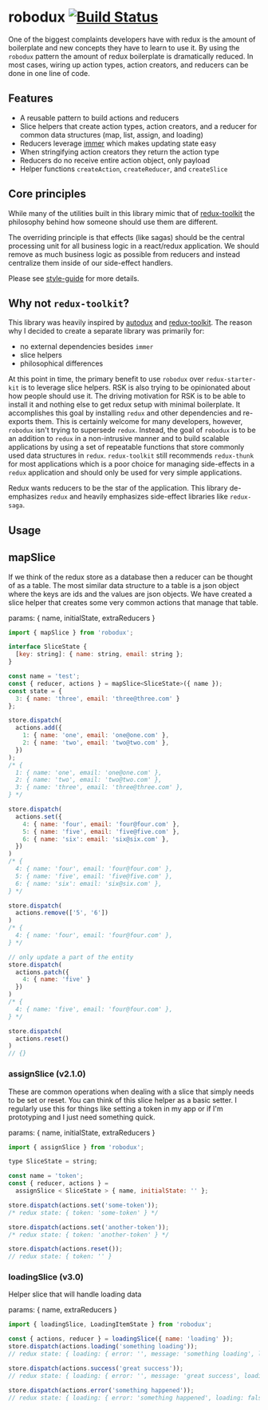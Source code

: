 # robodux [![Build Status](https://travis-ci.org/neurosnap/robodux.svg?branch=master)](https://travis-ci.org/neurosnap/robodux)

One of the biggest complaints developers have with redux is the amount of
boilerplate and new concepts they have to learn to use it. By using the
`robodux` pattern the amount of redux boilerplate is dramatically reduced. In
most cases, wiring up action types, action creators, and reducers can be done in
one line of code.

## Features

- A reusable pattern to build actions and reducers
- Slice helpers that create action types, action creators, and a reducer for
  common data structures (map, list, assign, and loading)
- Reducers leverage [immer](https://github.com/mweststrate/immer) which makes
  updating state easy
- When stringifying action creators they return the action type
- Reducers do no receive entire action object, only payload
- Helper functions `createAction`, `createReducer`, and `createSlice`

## Core principles

While many of the utilities built in this library mimic that of
[redux-toolkit](https://github.com/redux/redux-toolkit) the philosophy behind
how someone should use them are different.

The overriding principle is that effects (like sagas) should be the central
processing unit for all business logic in a react/redux application. We should
remove as much business logic as possible from reducers and instead centralize
them inside of our side-effect handlers.

Please see [style-guide](https://github.com/neurosnap/robodux) for more details.

## Why not `redux-toolkit`?

This library was heavily inspired by
[autodux](https://github.com/ericelliott/autodux) and
[redux-toolkit](https://github.com/redux/redux-toolkit). The reason why I
decided to create a separate library was primarily for:

- no external dependencies besides `immer`
- slice helpers
- philosophical differences

At this point in time, the primary benefit to use `robodux` over
`redux-starter-kit` is to leverage slice helpers. RSK is also trying to be
opinionated about how people should use it. The driving motivation for RSK is to
be able to install it and nothing else to get redux setup with minimal
boilerplate. It accomplishes this goal by installing `redux` and other
dependencies and re-exports them. This is certainly welcome for many developers,
however, `robodux` isn't trying to supersede `redux`. Instead, the goal of
`robodux` is to be an addition to `redux` in a non-intrusive manner and to build
scalable applications by using a set of repeatable functions that store commonly
used data structures in `redux`. `redux-toolkit` still recommends `redux-thunk`
for most applications which is a poor choice for managing side-effects in a
`redux` application and should only be used for very simple applications.

Redux wants reducers to be the star of the application. This library
de-emphasizes `redux` and heavily emphasizes side-effect libraries like
`redux-saga`.

## Usage

## mapSlice

If we think of the redux store as a database then a reducer can be thought of as
a table. The most similar data structure to a table is a json object where the
keys are ids and the values are json objects. We have created a slice helper
that creates some very common actions that manage that table.

params: { name, initialState, extraReducers }

```js
import { mapSlice } from 'robodux';

interface SliceState {
  [key: string]: { name: string, email: string };
}

const name = 'test';
const { reducer, actions } = mapSlice<SliceState>({ name });
const state = {
  3: { name: 'three', email: 'three@three.com' }
};

store.dispatch(
  actions.add({
    1: { name: 'one', email: 'one@one.com' },
    2: { name: 'two', email: 'two@two.com' },
  })
);
/* {
  1: { name: 'one', email: 'one@one.com' },
  2: { name: 'two', email: 'two@two.com' },
  3: { name: 'three', email: 'three@three.com' },
} */

store.dispatch(
  actions.set({
    4: { name: 'four', email: 'four@four.com' },
    5: { name: 'five', email: 'five@five.com' },
    6: { name: 'six': email: 'six@six.com' },
  })
)
/* {
  4: { name: 'four', email: 'four@four.com' },
  5: { name: 'five', email: 'five@five.com' },
  6: { name: 'six': email: 'six@six.com' },
} */

store.dispatch(
  actions.remove(['5', '6'])
)
/* {
  4: { name: 'four', email: 'four@four.com' },
} */

// only update a part of the entity
store.dispatch(
  actions.patch({
    4: { name: 'five' }
  })
)
/* {
  4: { name: 'five', email: 'four@four.com' },
} */

store.dispatch(
  actions.reset()
)
// {}
```

### assignSlice (v2.1.0)

These are common operations when dealing with a slice that simply needs to be
set or reset. You can think of this slice helper as a basic setter. I regularly
use this for things like setting a token in my app or if I'm prototyping and I
just need something quick.

params: { name, initialState, extraReducers }

```js
import { assignSlice } from 'robodux';

type SliceState = string;

const name = 'token';
const { reducer, actions } =
  assignSlice < SliceState > { name, initialState: '' };

store.dispatch(actions.set('some-token'));
/* redux state: { token: 'some-token' } */

store.dispatch(actions.set('another-token'));
/* redux state: { token: 'another-token' } */

store.dispatch(actions.reset());
// redux state: { token: '' }
```

### loadingSlice (v3.0)

Helper slice that will handle loading data

params: { name, extraReducers }

```js
import { loadingSlice, LoadingItemState } from 'robodux';

const { actions, reducer } = loadingSlice({ name: 'loading' });
store.dispatch(actions.loading('something loading'));
// redux state: { loading: { error: '', message: 'something loading', loading: true, success: false } }

store.dispatch(actions.success('great success'));
// redux state: { loading: { error: '', message: 'great success', loading: false, success: true } }

store.dispatch(actions.error('something happened'));
// redux state: { loading: { error: 'something happened', loading: false, success: false } }
```
